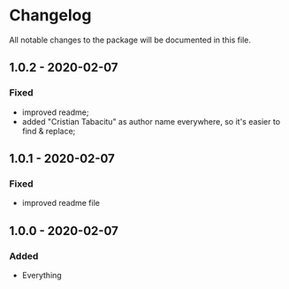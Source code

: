 # Changelog

All notable changes to the package will be documented in this file.

## 1.0.2 - 2020-02-07

### Fixed
- improved readme;
- added "Cristian Tabacitu" as author name everywhere, so it's easier to find & replace;


## 1.0.1 - 2020-02-07

### Fixed
- improved readme file


## 1.0.0 - 2020-02-07

### Added
- Everything
